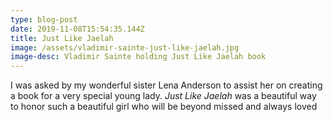 ```yaml
---
type: blog-post
date: 2019-11-08T15:54:35.144Z
title: Just Like Jaelah
image: /assets/vladimir-sainte-just-like-jaelah.jpg
image-desc: Vladimir Sainte holding Just Like Jaelah book
---
```

I was asked by my wonderful sister Lena Anderson to assist her on creating a book for a very special young lady. *Just Like Jaelah* was a beautiful way to honor such a beautiful girl who will be beyond missed and always loved
